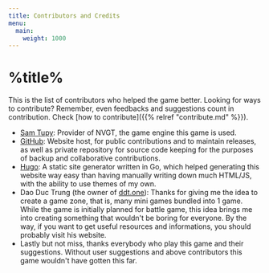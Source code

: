 ```yaml
---
title: Contributors and Credits
menu:
  main:
    weight: 1000
---
```

# %title%
This is the list of contributors who helped the game better. Looking for ways to contribute? Remember, even feedbacks and suggestions count in contribution. Check [how to contribute]({{% relref "contribute.md" %}}).
- [Sam Tupy](https://samtupy.com/): Provider of NVGT, the game engine this game is used.
- [GitHub](https://github.com): Website host, for public contributions and to maintain releases, as well as private repository for source code keeping for the purposes of backup and collaborative contributions.
- [Hugo](https://gohugo.io): A static site generator written in Go, which helped generating this website way easy than having manually writing down much HTML/JS, with the ability to use themes of my own.
- Dao Duc Trung (the owner of [ddt.one](https://ddt.one)): Thanks for giving me the idea to create a game zone, that is, many mini games bundled into 1 game. While the game is initially planned for battle game, this idea brings me into creating something that wouldn't be boring for everyone. By the way, if you want to get useful resources and informations, you should probably visit his website.
- Lastly but not miss, thanks everybody who play this game and their suggestions. Without user suggestions and above contributors this game wouldn't have gotten this far.